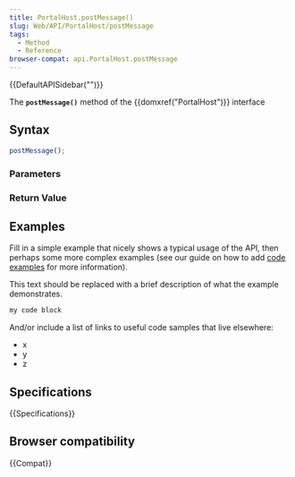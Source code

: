 ```yaml
---
title: PortalHost.postMessage()
slug: Web/API/PortalHost/postMessage
tags:
  - Method
  - Reference
browser-compat: api.PortalHost.postMessage
---
```

{{DefaultAPISidebar("")}}

The **`postMessage()`** method of the {{domxref("PortalHost")}} interface 

## Syntax

```js
postMessage();
```

### Parameters



### Return Value



## Examples

Fill in a simple example that nicely shows a typical usage of the API, then perhaps some more complex examples (see our guide on how to add [code examples](/en-US/docs/MDN/Contribute/Structures/Code_examples) for more information).

This text should be replaced with a brief description of what the example demonstrates.

```js
my code block
```

And/or include a list of links to useful code samples that live elsewhere:

*   x
*   y
*   z

## Specifications

{{Specifications}}

## Browser compatibility

{{Compat}}

